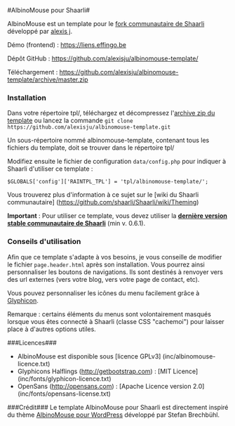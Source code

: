#AlbinoMouse pour Shaarli#

AlbinoMouse est un template pour le [fork communautaire de Shaarli](https://github.com/shaarli/Shaarli) développé par [alexis j](https://liens.effingo.be).

Démo (frontend) : https://liens.effingo.be

Dépôt GitHub : https://github.com/alexisju/albinomouse-template/

Téléchargement : https://github.com/alexisju/albinomouse-template/archive/master.zip


### Installation ###
Dans votre répertoire tpl/, téléchargez et décompressez l'[archive zip du template](https://github.com/alexisju/albinomouse-template/archive/master.zip) ou lancez la commande `git clone https://github.com/alexisju/albinomouse-template.git`

Un sous-répertoire nommé albinomouse-template, contenant tous les fichiers du template, doit se trouver dans le répertoire tpl/

Modifiez ensuite le fichier de configuration `data/config.php` pour indiquer à Shaarli d'utiliser ce template :
```
$GLOBALS['config']['RAINTPL_TPL'] = 'tpl/albinomouse-template/';
```

Vous trouverez plus d'information à ce sujet sur le [wiki du Shaarli communautaire] (https://github.com/shaarli/Shaarli/wiki/Theming)

**Important** : Pour utiliser ce template, vous devez utiliser la **[dernière version stable communautaire de Shaarli](https://github.com/shaarli/Shaarli)** (min v. 0.6.1). 

### Conseils d'utilisation ###

Afin que ce template s'adapte à vos besoins, je vous conseille de modifier le fichier `page.header.html` après son installation. Vous pourrez ainsi personnaliser les boutons de navigations. Ils sont destinés à renvoyer vers des url externes (vers votre blog, vers votre page de contact, etc). 

Vous pouvez personnaliser les icônes du menu facilement grâce à [Glyphicon](http://getbootstrap.com/components/#glyphicons).

Remarque : certains éléments du menus sont volontairement masqués lorsque vous êtes connecté à Shaarli (classe CSS "cachemoi") pour laisser place à d'autres options utiles. 

###Licences###
  - AlbinoMouse est disponible sous [licence GPLv3] (inc/albinomouse-licence.txt)
  - Glyphicons Halflings (http://getbootstrap.com) : [MIT Licence] (inc/fonts/glyphicon-licence.txt)
  - OpenSans (http://opensans.com) : [Apache Licence version 2.0] (inc/fonts/opensans-license.txt)

###Crédit###
Le template AlbinoMouse pour Shaarli est directement inspiré du thème [AlbinoMouse pour WordPress](http://www.pixelstrol.ch/en/wp-themes/albinomouse/) développé par Stefan Brechbühl.
